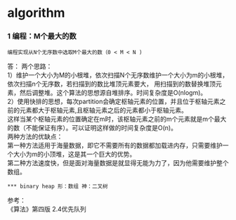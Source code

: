 # algorithm

### 1 编程：M个最大的数

    编程实现从N个无序数中选取M个最大的数（0 < M < N )  

  答：
  两个思路：  
    1）维护一个大小为M的小根堆，依次扫描N个无序数维护一个大小为m的小根堆，依次扫描n个无序数，若扫描到的数比堆顶元素要大，
  用扫描到的数替换堆顶元素，然后调整堆。这个算法的思想源自堆排序。时间复杂度是O(nlogm)。  
     2）使用快排的思想，每次partition会确定枢轴元素的位置，并且位于枢轴元素之前的元素都大于枢轴元素,且枢轴元素之后的元素都小于枢轴元素。  
  这样当某个枢轴元素的位置确定在m时，该枢轴元素之前的m个元素就是m个最大的数（不能保证有序）。可以证明这样做的时间复杂度是O(n)。    
  两种方法的优缺点：  
    第一种方法适用于海量数据，即它不需要所有的数据都加载进内存，只需要维护一个大小为m的小顶堆，这是其一个巨大的优势。  
    第二种方法速度快，但是面对海量数据是就显得无能为力了，因为他需要维护整个数组。  
    
    *** binary heap 形：数组 神：二叉树
  参考：  
    《算法》第四版 2.4优先队列
